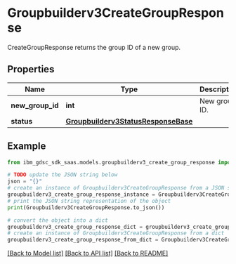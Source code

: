 # Groupbuilderv3CreateGroupResponse

CreateGroupResponse returns the group ID of a new group.

## Properties

Name | Type | Description | Notes
------------ | ------------- | ------------- | -------------
**new_group_id** | **int** | New group ID. | [optional] 
**status** | [**Groupbuilderv3StatusResponseBase**](Groupbuilderv3StatusResponseBase.md) |  | [optional] 

## Example

```python
from ibm_gdsc_sdk_saas.models.groupbuilderv3_create_group_response import Groupbuilderv3CreateGroupResponse

# TODO update the JSON string below
json = "{}"
# create an instance of Groupbuilderv3CreateGroupResponse from a JSON string
groupbuilderv3_create_group_response_instance = Groupbuilderv3CreateGroupResponse.from_json(json)
# print the JSON string representation of the object
print(Groupbuilderv3CreateGroupResponse.to_json())

# convert the object into a dict
groupbuilderv3_create_group_response_dict = groupbuilderv3_create_group_response_instance.to_dict()
# create an instance of Groupbuilderv3CreateGroupResponse from a dict
groupbuilderv3_create_group_response_from_dict = Groupbuilderv3CreateGroupResponse.from_dict(groupbuilderv3_create_group_response_dict)
```
[[Back to Model list]](../README.md#documentation-for-models) [[Back to API list]](../README.md#documentation-for-api-endpoints) [[Back to README]](../README.md)


